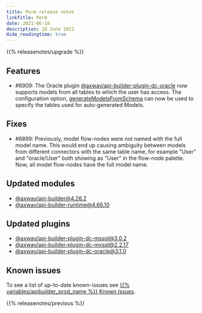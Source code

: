 ```yaml
---
title: Perm release notes
linkTitle: Perm
date: 2021-06-18
description: 18 June 2021
Hide_readingtime: true
---
```


{{% releasenotes/upgrade %}}

## Features

* #6909: The Oracle plugin [@axway/api-builder-plugin-dc-oracle](https://www.npmjs.com/package/@axway/api-builder-plugin-dc-oracle) now supports models from all tables to which the user has access. The configuration option, [generateModelsFromSchema](/docs/developer_guide/connectors/oracle_connector/#configuration) can now be used to specify the tables used for auto-generated Models.

## Fixes

* #6899: Previously, model flow-nodes were not named with the full model name. This would end up causing ambiguity between models from different connectors with the same table name, for example "User" and "oracle/User" both showing as "User" in the flow-node palette. Now, all model flow-nodes have the full model name.

## Updated modules

* [@axway/api-builder@4.26.2](https://www.npmjs.com/package/@axway/api-builder/v/4.26.2)
* [@axway/api-builder-runtime@4.66.10](https://www.npmjs.com/package/@axway/api-builder-runtime/v/4.66.10)

## Updated plugins

* [@axway/api-builder-plugin-dc-mssql@3.0.2](https://www.npmjs.com/package/@axway/api-builder-plugin-dc-mssql/v/3.0.2)
* [@axway/api-builder-plugin-dc-mysql@2.2.17](https://www.npmjs.com/package/@axway/api-builder-plugin-dc-mysql/v/2.2.17)
* [@axway/api-builder-plugin-dc-oracle@3.1.0](https://www.npmjs.com/package/@axway/api-builder-plugin-dc-oracle/v/3.1.0)

## Known issues

To see a list of up-to-date known-issues see [{{% variables/apibuilder_prod_name %}} Known Issues](/docs/known_issues/).

{{% releasenotes/previous %}}
